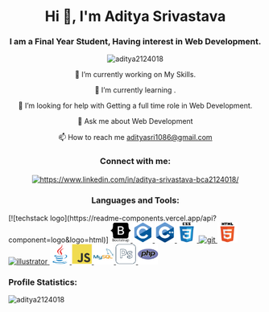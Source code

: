 
<h1 align="center">Hi 🤵, I'm Aditya Srivastava</h1>
<h3 align="center">I am a Final Year Student, Having interest in Web Development.</h3>


<p align="center"> <img src="https://media.giphy.com/media/L1R1tvI9svkIWwpVYr/giphy.gif" alt="aditya2124018" /> </p>



<p align="center"> 🔭 I’m currently working on My Skills.</p>
<p align="center"> 🌱 I’m currently learning .</p>
<p align="center">🤝 I’m looking for help with Getting a full time role in Web Development.</p>
 <p align="center">💬 Ask me about Web Development</p>
<p align="center">📫 How to reach me <a href="https://mail.google.com/mail/u/0/#inbox?compose=DmwnWsczmMVMzRbxbvhgHWPMFBCPknCGwmjdlskJRmnsLxmwlFvFdXdZGfTpqKGPmlSgdFcmPrFq">adityasri1086@gmail.com</a></p>




<h3 align="center">Connect with me:</h3>
<p align="center">
<a align="center" href="https://linkedin.com/in/https://www.linkedin.com/in/aditya-srivastava-bca2124018/" target="blank"><img align="center" src="https://raw.githubusercontent.com/rahuldkjain/github-profile-readme-generator/master/src/images/icons/Social/linked-in-alt.svg" alt="https://www.linkedin.com/in/aditya-srivastava-bca2124018/" height="30" width="40" /></a>
</p>

<h3 align="center">Languages and Tools:</h3>
[![techstack logo](https://readme-components.vercel.app/api?component=logo&logo=html)] <a href="https://getbootstrap.com" target="_blank" rel="noreferrer"> <img src="https://raw.githubusercontent.com/devicons/devicon/master/icons/bootstrap/bootstrap-plain-wordmark.svg" alt="bootstrap" width="40" height="40"/> </a> <a href="https://www.cprogramming.com/" target="_blank" rel="noreferrer"> <img src="https://raw.githubusercontent.com/devicons/devicon/master/icons/c/c-original.svg" alt="c" width="40" height="40"/> </a> <a href="https://www.w3schools.com/cpp/" target="_blank" rel="noreferrer"> <img src="https://raw.githubusercontent.com/devicons/devicon/master/icons/cplusplus/cplusplus-original.svg" alt="cplusplus" width="40" height="40"/> </a> <a href="https://www.w3schools.com/css/" target="_blank" rel="noreferrer"> <img src="https://raw.githubusercontent.com/devicons/devicon/master/icons/css3/css3-original-wordmark.svg" alt="css3" width="40" height="40"/> </a> <a href="https://git-scm.com/" target="_blank" rel="noreferrer"> <img src="https://www.vectorlogo.zone/logos/git-scm/git-scm-icon.svg" alt="git" width="40" height="40"/> </a> <a href="https://www.w3.org/html/" target="_blank" rel="noreferrer"> <img src="https://raw.githubusercontent.com/devicons/devicon/master/icons/html5/html5-original-wordmark.svg" alt="html5" width="40" height="40"/> </a> <a href="https://www.adobe.com/in/products/illustrator.html" target="_blank" rel="noreferrer"> <img src="https://www.vectorlogo.zone/logos/adobe_illustrator/adobe_illustrator-icon.svg" alt="illustrator" width="40" height="40"/> </a> <a href="https://www.java.com" target="_blank" rel="noreferrer"> <img src="https://raw.githubusercontent.com/devicons/devicon/master/icons/java/java-original.svg" alt="java" width="40" height="40"/> </a> <a href="https://developer.mozilla.org/en-US/docs/Web/JavaScript" target="_blank" rel="noreferrer"> <img src="https://raw.githubusercontent.com/devicons/devicon/master/icons/javascript/javascript-original.svg" alt="javascript" width="40" height="40"/> </a> <a href="https://www.mysql.com/" target="_blank" rel="noreferrer"> <img src="https://raw.githubusercontent.com/devicons/devicon/master/icons/mysql/mysql-original-wordmark.svg" alt="mysql" width="40" height="40"/> </a> <a href="https://www.photoshop.com/en" target="_blank" rel="noreferrer"> <img src="https://raw.githubusercontent.com/devicons/devicon/master/icons/photoshop/photoshop-line.svg" alt="photoshop" width="40" height="40"/> </a> <a href="https://www.php.net" target="_blank" rel="noreferrer"> <img src="https://raw.githubusercontent.com/devicons/devicon/master/icons/php/php-original.svg" alt="php" width="40" height="40"/> </a> </p>

<h3 align="left">Profile Statistics:</h3>

<p align="left"> <img src="https://komarev.com/ghpvc/?username=aditya2124018&label=Profile%20views&color=0e75b6&style=flat" alt="aditya2124018" /> </p>


